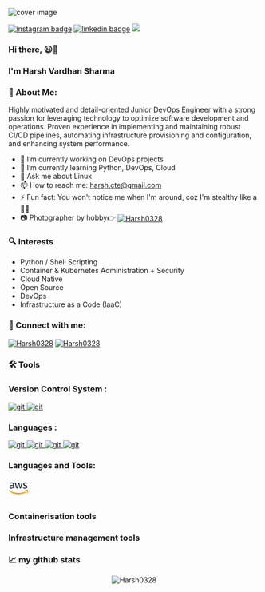![cover image](https://cdn.dribbble.com/users/1292677/screenshots/6139167/media/fcf7fd0c619bb87706533079240915f3.gif)

[![instagram badge](https://img.shields.io/badge/Instagram-E4405F?style=for-the-badge&logo=instagram&logoColor=white)](https://www.instagram.com/harshv0328) 
[![linkedin badge](https://img.shields.io/badge/LinkedIn-0077B5?style=for-the-badge&logo=linkedin&logoColor=white)](https://www.linkedin.com/in/harsh-vardhan-sharma-519aa3269/)
![](https://komarev.com/ghpvc/?username=Harsh0328&color=green&style=for-the-badge)

### Hi there, 😃👋
### I'm Harsh Vardhan Sharma


### 🤗 About Me:
Highly motivated and detail-oriented Junior DevOps Engineer with a strong passion for leveraging technology to optimize software development and operations.
Proven experience in implementing and maintaining robust CI/CD pipelines, automating infrastructure provisioning and configuration, and enhancing system performance.

- 🔭 I’m currently working on DevOps projects 
- 🌱 I’m currently learning Python, DevOps, Cloud
- 💬 Ask me about Linux
- 📫 How to reach me: harsh.cte@gmail.com
- ⚡ Fun fact: You won't notice me when I'm around, coz I'm stealthy like a 🥷🏻 
- 📷 Photographer by hobby👉 <a href="https://www.instagram.com/the__fotofactory/" target="blank"><img align="center" src="https://raw.githubusercontent.com/rahuldkjain/github-profile-readme-generator/master/src/images/icons/Social/instagram.svg" alt="Harsh0328" height="30" width="40" /></a>


### 🔍 Interests

* Python / Shell Scripting
* Container & Kubernetes Administration + Security
* Cloud Native
* Open Source
* DevOps
* Infrastructure as a Code (IaaC)


### 🔗 Connect with me:
<p align="left">
<a href="https://www.linkedin.com/in/harsh-vardhan-sharma-519aa3269/" target="blank"><img align="center" src="https://raw.githubusercontent.com/rahuldkjain/github-profile-readme-generator/master/src/images/icons/Social/linked-in-alt.svg" alt="Harsh0328" height="30" width="40" /></a> <a href="https://www.instagram.com/harshv0328/" target="blank"><img align="center" src="https://raw.githubusercontent.com/rahuldkjain/github-profile-readme-generator/master/src/images/icons/Social/instagram.svg" alt="Harsh0328" height="30" width="40" /></a>


### 🛠️ Tools 

<h3 align="left">Version Control System :</h3>
<a href="https://git-scm.com/" target="_blank" rel="noreferrer"> <img src="https://user-images.githubusercontent.com/74038190/212281775-b468df30-4edc-4bf8-a4ee-f52e1aaddc86.gif" alt="git" width="80" height="40"/> </a>
<a href="https://git-scm.com/" target="_blank" rel="noreferrer"> <img src="https://user-images.githubusercontent.com/74038190/212257468-1e9a91f1-b626-4baa-b15d-5c385dfa7ed2.gif" alt="git" width="40" height="40"/> </a>


<h3 align="left">Languages :</h3>
<a href="https://git-scm.com/" target="_blank" rel="noreferrer"> <img src="https://github.com/nidhish35/nidhish35/assets/109467694/75a76564-6af8-4136-900d-bf4a4fae98fa" alt="git" width="40" height="40"/> </a>
<a href="https://git-scm.com/" target="_blank" rel="noreferrer"> <img src="https://user-images.githubusercontent.com/74038190/238200426-29fd6286-4e7b-4d6c-818f-c4765d5e39a9.gif" alt="git" width="40" height="40"/> </a>
<a href="https://git-scm.com/" target="_blank" rel="noreferrer"> <img src="https://user-images.githubusercontent.com/74038190/238200428-67f477ed-6624-42da-99f0-1a7b1a16eecb.gif" alt="git" width="40" height="40"/> </a>
<a href="https://git-scm.com/" target="_blank" rel="noreferrer"> <img src="https://user-images.githubusercontent.com/74038190/212281763-e6ecd7ef-c4aa-45b6-a97c-f33f6bb592bd.gif" alt="git" width="40" height="40"/> </a>



<h3 align="left">Languages and Tools:</h3>
<p align="left"> <a href="https://aws.amazon.com" target="_blank" rel="noreferrer"> <img src="https://raw.githubusercontent.com/devicons/devicon/master/icons/amazonwebservices/amazonwebservices-original-wordmark.svg" alt="aws" width="40" height="40"/> </a>
<h3 align="left">Containerisation tools</h3>
<h3 align="left">Infrastructure management tools</h3>


<!-- ### Blog links
<!-- <!-- BLOGPOSTS:START -->
<!--  - 🚀 [Git and Github](https://getfitwithsagar.hashnode.dev/git-and-github)
<!--  - 🚀 [What is #getfitwithsagar](https://getfitwithsagar.hashnode.dev/what-is-getfitwithsagar)<!-- BLOGPOSTS:END -->


### 📈 my github stats

<p align="center"> <img src="https://github-readme-stats.vercel.app/api?username=Harsh0328&show_icons=true&theme=gotham" alt="Harsh0328" />

